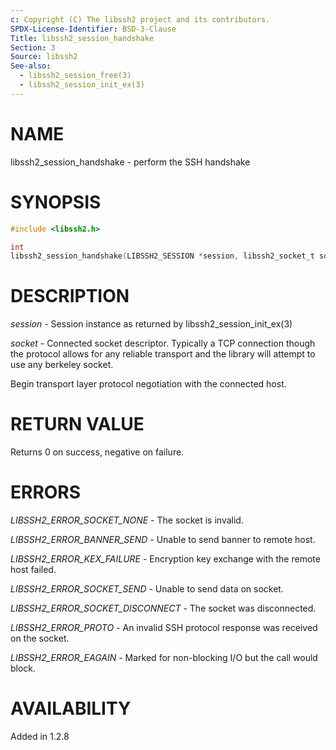 ```yaml
---
c: Copyright (C) The libssh2 project and its contributors.
SPDX-License-Identifier: BSD-3-Clause
Title: libssh2_session_handshake
Section: 3
Source: libssh2
See-also:
  - libssh2_session_free(3)
  - libssh2_session_init_ex(3)
---
```


# NAME

libssh2_session_handshake - perform the SSH handshake

# SYNOPSIS

~~~c
#include <libssh2.h>

int
libssh2_session_handshake(LIBSSH2_SESSION *session, libssh2_socket_t socket);
~~~

# DESCRIPTION

*session* - Session instance as returned by libssh2_session_init_ex(3)

*socket* - Connected socket descriptor. Typically a TCP connection
though the protocol allows for any reliable transport and the library will
attempt to use any berkeley socket.

Begin transport layer protocol negotiation with the connected host.

# RETURN VALUE

Returns 0 on success, negative on failure.

# ERRORS

*LIBSSH2_ERROR_SOCKET_NONE* - The socket is invalid.

*LIBSSH2_ERROR_BANNER_SEND* - Unable to send banner to remote host.

*LIBSSH2_ERROR_KEX_FAILURE* - Encryption key exchange with the remote
host failed.

*LIBSSH2_ERROR_SOCKET_SEND* - Unable to send data on socket.

*LIBSSH2_ERROR_SOCKET_DISCONNECT* - The socket was disconnected.

*LIBSSH2_ERROR_PROTO* - An invalid SSH protocol response was received on
the socket.

*LIBSSH2_ERROR_EAGAIN* - Marked for non-blocking I/O but the call would block.

# AVAILABILITY

Added in 1.2.8
